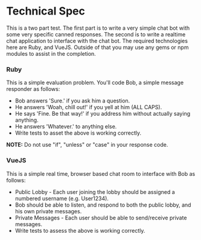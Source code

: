 # Technical Spec

This is a two part test. The first part is to write a very simple chat bot with some very specific canned responses. The
second is to write a realtime chat application to interface with the chat bot. The required technologies here are Ruby, and VueJS. Outside of that you may use any gems or npm modules to assist in the completion.

### Ruby
This is a simple evaluation problem. You'll code Bob, a simple message responder as follows:

* Bob answers 'Sure.' if you ask him a question.
* He answers 'Woah, chill out!' if you yell at him (ALL CAPS).
* He says 'Fine. Be that way!' if you address him without actually saying anything.
* He answers 'Whatever.' to anything else.
* Write tests to asset the above is working correctly.

**NOTE:** Do not use "if", "unless" or "case" in your response code.

### VueJS
This is a simple real time, browser based chat room to interface with Bob as follows:

* Public Lobby - Each user joining the lobby should be assigned a numbered username (e.g. User1234).
* Bob should be able to listen, and respond to both the public lobby, and his own private messages.
* Private Messages - Each user should be able to send/receive private messages.
* Write tests to assess the above is working correctly.
